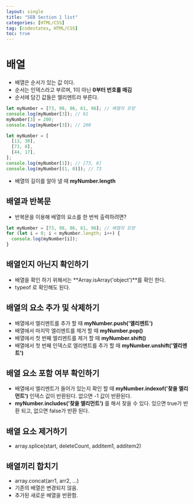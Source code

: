 ```yaml
---
layout: single
title: "SEB Section 1 list"
categories: [HTML/CSS]
tag: [codestates, HTML/CSS]
toc: true
---
```


# 배열

- 배열은 순서가 있는 값 이다.
- 순서는 인덱스라고 부르며, 1이 아닌 **0부터 번호를 매김**
- 순서에 담긴 값들은 엘리멘트라 부른다.

```javascript
let myNumber = [73, 98, 86, 61, 96]; // 배열의 모양
console.log(myNumber[3]); // 61
myNumber[3] = 200;
console.log(myNumber[3]); // 200
```

```javascript
let myNumber = [
  [13, 30],
  [73, 8],
  [44, 17],
];
console.log(myNumber[1]); // [73, 8]
console.log(myNumber[(1, 0)]); // 73
```

- 배열의 길이를 알아 낼 때 **myNumber.length**

## 배열과 반복문

- 반복문을 이용해 배열의 요소를 한 번씩 출력하려면?

```javascript
let myNumber = [73, 98, 86, 61, 96]; // 배열의 모양
for (let i = 0; i < myNumber.length; i++) {
  console.log(myNumber[i]);
}
```

## 배열인지 아닌지 확인하기

- 배열을 확인 하기 위해서는 **Array.isArray('object')**를 확인 한다.
- typeof 로 확인해도 된다.

## 배열의 요소 추가 및 삭제하기

- 배열에서 엘리멘트를 추가 할 때 **myNumber.push('엘리멘트')**
- 배열에서 마지막 엘리멘트를 제거 할 때 **myNumber.pop()**
- 배열에서 첫 번째 엘리멘트를 제거 할 때 **myNumber.shift()**
- 배열에서 첫 번째 인덱스로 엘리멘트를 추가 할 때 **myNumber.unshift('엘리멘트')**

## 배열 요소 포함 여부 확인하기

- 배열에서 엘리멘트가 들어가 있는지 확인 할 때 **myNumber.indexof('찾을 엘리먼트')** 인덱스 값이 반환된다. 없으면 -1 값이 반환된다.
- **myNumber.includes('찾을 엘리먼트')** 를 해서 찾을 수 있다. 있으면 true가 반환 되고, 없으면 false가 반환 된다.

## 배열 요소 제거하기

- array.splice(start, deleteCount, additem1, additem2)

## 배열끼리 합치기

- array.concat(arr1, arr2, ...)
- 기존의 배열은 변경되지 않음.
- 추가된 새로운 배열을 반환함.
